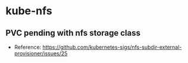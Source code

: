 
# kube-nfs

## PVC pending with nfs storage class
- Reference: https://github.com/kubernetes-sigs/nfs-subdir-external-provisioner/issues/25
